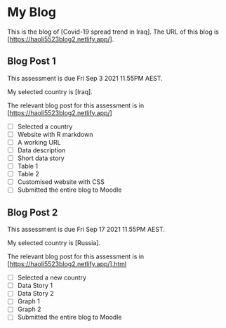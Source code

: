 # My Blog


This is the blog of [Covid-19 spread trend in Iraq].
The URL of this blog is [https://haoli5523blog2.netlify.app/].

## Blog Post 1

This assessment is due Fri Sep 3 2021 11.55PM AEST.

My selected country is [Iraq].

The relevant blog post for this assessment is in [https://haoli5523blog2.netlify.app/]

- [ ] Selected a country
- [ ] Website with R markdown 
- [ ] A working URL
- [ ] Data description
- [ ] Short data story
- [ ] Table 1
- [ ] Table 2
- [ ] Customised website with CSS
- [ ] Submitted the entire blog to Moodle

## Blog Post 2

This assessment is due Fri Sep 17 2021 11.55PM AEST.

My selected country is [Russia].

The relevant blog post for this assessment is in [https://haoli5523blog2.netlify.app/].html

- [ ] Selected a new country
- [ ] Data Story 1
- [ ] Data Story 2
- [ ] Graph 1
- [ ] Graph 2
- [ ] Submitted the entire blog to Moodle
